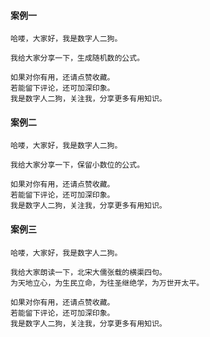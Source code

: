 #### 案例一
```
哈喽，大家好，我是数字人二狗。

我给大家分享一下，生成随机数的公式。

如果对你有用，还请点赞收藏。
若能留下评论，还可加深印象。
我是数字人二狗，关注我，分享更多有用知识。
```

#### 案例二
```
哈喽，大家好，我是数字人二狗。

我给大家分享一下，保留小数位的公式。

如果对你有用，还请点赞收藏。
若能留下评论，还可加深印象。
我是数字人二狗，关注我，分享更多有用知识。
```

#### 案例三
```
哈喽，大家好，我是数字人二狗。

我给大家朗读一下，北宋大儒张载的横渠四句。
为天地立心，为生民立命，为往圣继绝学，为万世开太平。

如果对你有用，还请点赞收藏。
若能留下评论，还可加深印象。
我是数字人二狗，关注我，分享更多有用知识。
```
